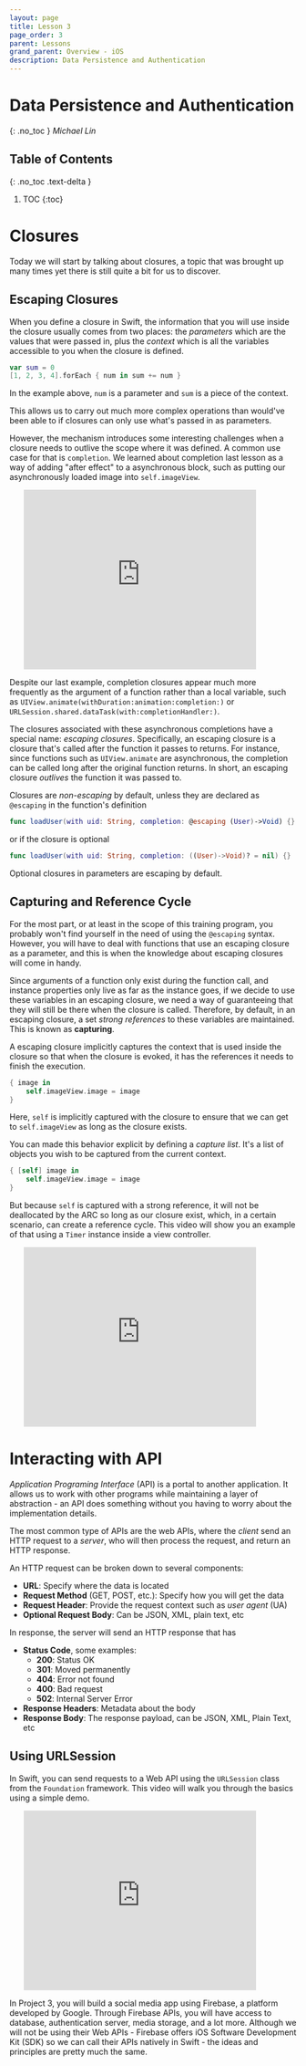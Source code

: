 ```yaml
---
layout: page
title: Lesson 3
page_order: 3
parent: Lessons
grand_parent: Overview - iOS
description: Data Persistence and Authentication 
---
```

# Data Persistence and Authentication
{: .no_toc }
*Michael Lin*

## Table of Contents
{: .no_toc .text-delta }

1. TOC
{:toc}

# Closures

Today we will start by talking about closures, a topic that was brought up many times yet there is still quite a bit for us to discover.

## Escaping Closures

When you define a closure in Swift, the information that you will use inside the closure usually comes from two places: the *parameters* which are the values that were passed in, plus the *context* which is all the variables accessible to you when the closure is defined.

```swift
var sum = 0
[1, 2, 3, 4].forEach { num in sum += num }
```
In the example above, `num` is a parameter and `sum` is a piece of the context.

This allows us to carry out much more complex operations than would've been able to if closures can only use what's passed in as parameters.

However, the mechanism introduces some interesting challenges when a closure needs to outlive the scope where it was defined. A common use case for that is `completion`. We learned about completion last lesson as a way of adding "after effect" to a asynchronous block, such as putting our asynchronously loaded image into `self.imageView`.

<div style="width: 90%; margin: auto;">
<iframe width="90%" height="315" src="https://www.youtube.com/embed/5V90-TzPdqU?start=812" frameborder="0" allow="accelerometer; autoplay; clipboard-write; encrypted-media; gyroscope; picture-in-picture" allowfullscreen></iframe>
</div>

Despite our last example, completion closures appear much more frequently as the argument of a function rather than a local variable, such as `UIView.animate(withDuration:animation:completion:)` or `URLSession.shared.dataTask(with:completionHandler:)`.

The closures associated with these asynchronous completions have a special name: *escaping closures*. Specifically, an escaping closure is a closure that's called after the function it passes to returns. For instance, since functions such as `UIView.animate` are asynchronous, the completion can be called long after the original function returns. In short, an escaping closure *outlives* the function it was passed to.

Closures are *non-escaping* by default, unless they are declared as `@escaping` in the function's definition
```swift
func loadUser(with uid: String, completion: @escaping (User)->Void) {}
```

or if the closure is optional
```swift
func loadUser(with uid: String, completion: ((User)->Void)? = nil) {}
```

Optional closures in parameters are escaping by default. 

## Capturing and Reference Cycle

For the most part, or at least in the scope of this training program, you probably won't find yourself in the need of using the `@escaping` syntax. However, you will have to deal with functions that use an escaping closure as a parameter, and this is when the knowledge about escaping closures will come in handy.

Since arguments of a function only exist during the function call, and instance properties only live as far as the instance goes, if we decide to use these variables in an escaping closure, we need a way of guaranteeing that they will still be there when the closure is called. Therefore, by default, in an escaping closure, a set *strong references* to these variables are maintained. This is known as **capturing**.

A escaping closure implicitly captures the context that is used inside the closure so that when the closure is evoked, it has the references it needs to finish the execution.

```swift
{ image in
    self.imageView.image = image
}
```
Here, `self` is implicitly captured with the closure to ensure that we can get to `self.imageView` as long as the closure exists.

You can made this behavior explicit by defining a *capture list*. It's a list of objects you wish to be captured from the current context.

```swift
{ [self] image in
    self.imageView.image = image
}
```

But because `self` is captured with a strong reference, it will not be deallocated by the ARC so long as our closure exist, which, in a certain scenario, can create a reference cycle. This video will show you an example of that using a `Timer` instance inside a view controller.

<div style="width: 90%; margin: auto;">
<iframe width="90%" height="315" src="https://www.youtube.com/embed/-T_Kp6-RRDM" frameborder="0" allow="accelerometer; autoplay; clipboard-write; encrypted-media; gyroscope; picture-in-picture" allowfullscreen></iframe>
</div>

# Interacting with API

*Application Programing Interface* (API) is a portal to another application. It allows us to work with other programs while maintaining a layer of abstraction - an API does something without you having to worry about the implementation details.

The most common type of APIs are the web APIs, where the *client* send an HTTP request to a *server*, who will then process the request, and return an HTTP response.

An HTTP request can be broken down to several components:
- **URL**: Specify where the data is located
- **Request Method** (GET, POST, etc.): Specify how you will get the data
- **Request Header**: Provide the request context such as *user agent* (UA)
- **Optional Request Body**: Can be JSON, XML, plain text, etc

In response, the server will send an HTTP response that has
- **Status Code**, some examples:
    - **200**: Status OK
    - **301**: Moved permanently
    - **404**: Error not found
    - **400**: Bad request
    - **502**: Internal Server Error
- **Response Headers**: Metadata about the body
- **Response Body**: The response payload, can be JSON, XML, Plain Text, etc

## Using URLSession

In Swift, you can send requests to a Web API using the `URLSession` class from the `Foundation` framework. This video will walk you through the basics using a simple demo.

<div style="width: 90%; margin: auto;">
<iframe width="90%" height="315" src="https://www.youtube.com/embed/CR-_-un3toQ" frameborder="0" allow="accelerometer; autoplay; clipboard-write; encrypted-media; gyroscope; picture-in-picture" allowfullscreen></iframe>
</div>

In Project 3, you will build a social media app using Firebase, a platform developed by Google. Through Firebase APIs, you will have access to database, authentication server, media storage, and a lot more. Although we will not be using their Web APIs - Firebase offers iOS Software Development Kit (SDK) so we can call their APIs natively in Swift - the ideas and principles are pretty much the same.
